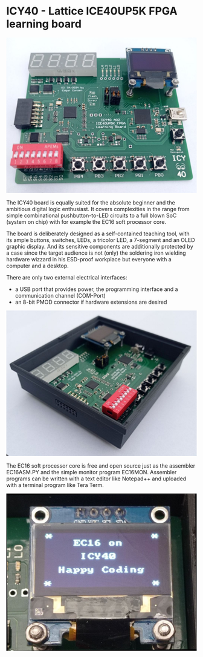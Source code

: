 # ICY40 - Lattice ICE40UP5K FPGA learning board

<p float="left">
  <img src="/Doc/ICY40_board_fully_assembled.jpg" width="1000" />
</p>

The ICY40 board is equally suited for the absolute beginner and the ambitious digital logic enthusiast. It covers complexities in the range from
simple combinational pushbutton-to-LED circuits to a full blown SoC (system on chip) with for example the EC16 soft processor core.

The board is deliberately designed as a self-contained teaching tool, with its ample buttons, switches, LEDs, a tricolor LED,
a 7-segment and an OLED graphic display. And its sensitive components are additionally protected by a case since the target audience 
is not (only) the soldering iron wielding hardware wizzard in his ESD-proof workplace but everyone with a computer and a desktop.

There are only two external electrical interfaces: 
- a USB port that provides power, the programming interface and a communication channel (COM-Port)
- an 8-bit PMOD connector if hardware extensions are desired
<p float="right">
  <img src="/Doc/ICY40_in_housing.jpg" width="800" />
</p>

The EC16 soft processor core is free and open source just as the assembler EC16ASM.PY and the simple monitor program EC16MON.
Assembler programs can be written with a text editor like Notepad++ and uploaded with a terminal program like Tera Term.

<p float="left">
  <img src="/Doc/ICY40_EC16_writes_text_on_display.jpg" width="800" /> 
</p>
